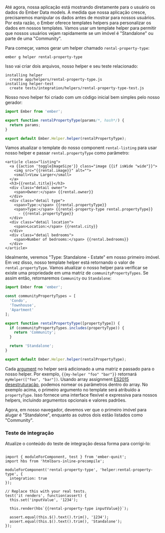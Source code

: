 Até agora, nossa aplicação está mostrando diretamente para o usuário os dados do Ember Data models.
À medida que nossa aplicação cresce, precisaremos manipular os dados antes de mostrar para nossos usuários.
Por esta razão, o Ember oferece templates helpers para personalizar os dados em nossos templates.
Vamos usar um template helper para permitir que nossos usuários vejam rapidamente se um imóvel é "Standalone" ou parte de uma "Community".

Para começar, vamos gerar um helper chamado `rental-property-type`:

```shell
ember g helper rental-property-type
```
Isso vai criar dois arquivos, nosso helper e seu teste relacionado:

```shell
installing helper
  create app/helpers/rental-property-type.js
installing helper-test
  create tests/integration/helpers/rental-property-type-test.js
```
Nosso novo helper foi criado com um código inicial bem simples pelo nosso gerador:

```app/helpers/rental-property-type.js
import Ember from 'ember';

export function rentalPropertyType(params/*, hash*/) {
  return params;
}

export default Ember.Helper.helper(rentalPropertyType);
```
Vamos atualizar o template do nosso component `rental-listing` para usar nosso helper e passar `rental.propertyType` como parâmetro:

```app/templates/components/rental-listing.hbs{-11,+12,+13}
<article class="listing">
  <a {{action 'toggleImageSize'}} class="image {{if isWide "wide"}}">
    <img src="{{rental.image}}" alt="">
    <small>View Larger</small>
  </a>
  <h3>{{rental.title}}</h3>
  <div class="detail owner">
    <span>Owner:</span> {{rental.owner}}
  </div>
  <div class="detail type">
    <span>Type:</span> {{rental.propertyType}}
    <span>Type:</span> {{rental-property-type rental.propertyType}}
      - {{rental.propertyType}}
  </div>
  <div class="detail location">
    <span>Location:</span> {{rental.city}}
  </div>
  <div class="detail bedrooms">
    <span>Number of bedrooms:</span> {{rental.bedrooms}}
  </div>
</article>
```
Idealmente, veremos "Type: Standalone - Estate" em nosso primeiro imóvel.
Em vez disso, nosso template helper está retornando o valor de `rental.propertyType`.
Vamos atualizar o nosso helper para verificar se existe uma propriedade em uma matriz de `communityPropertyTypes`. Se assim então, retornaremos `Community` ou `Standalone`:

```app/helpers/rental-property-type.js
import Ember from 'ember';

const communityPropertyTypes = [
  'Condo',
  'Townhouse',
  'Apartment'
];

export function rentalPropertyType([propertyType]) {
  if (communityPropertyTypes.includes(propertyType)) {
    return 'Community';
  }

  return 'Standalone';
}

export default Ember.Helper.helper(rentalPropertyType);
```

Cada [argument](https://guides.emberjs.com/v2.12.0/templates/writing-helpers/#toc_helper-arguments) no helper será adicionado a uma matriz e passado para o nosso helper. Por exemplo, `{{my-helper "foo" "bar"}}` retornará `myHelper(["foo", "bar"])`. Usando array assignment [ES2015 desestruturação](https://developer.mozilla.org/en-US/docs/Web/JavaScript/Reference/Operators/Destructuring_assignment), podemos nomear os parâmetros dentro do array. No exemplo acima, o primeiro argumento no template será atribuído a `propertyType`. Isso fornece uma interface flexível e expressiva para nossos helpers, incluindo argumentos opcionais e valores padrões.

Agora, em nosso navegador, devemos ver que o primeiro imóvel para alugar é "Standalone", enquanto as outros dois estão listados como "Community".


### Teste de integração

Atualize o conteúdo do teste de integração dessa forma para corrigi-lo:

```/tests/integration/helpers/rental-property-type-test.js{-15,+16}

import { moduleForComponent, test } from 'ember-qunit';
import hbs from 'htmlbars-inline-precompile';

moduleForComponent('rental-property-type', 'helper:rental-property-type', {
  integration: true
});

// Replace this with your real tests.
test('it renders', function(assert) {
  this.set('inputValue', '1234');

  this.render(hbs`{{rental-property-type inputValue}}`);

  assert.equal(this.$().text().trim(), '1234');
  assert.equal(this.$().text().trim(), 'Standalone');
});

```
